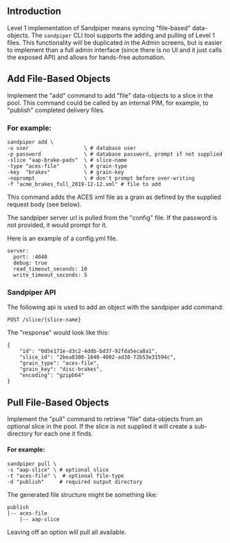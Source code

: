 ## Introduction

Level 1 implementation of Sandpiper means syncing "file-based" data-objects. The `sandpiper` CLI tool supports the adding and pulling of Level 1 files.
This functionality will be duplicated in the Admin screens, but is easier to implement than a full admin interface (since there is no UI and it just calls the exposed API)
and allows for hands-free automation.

## Add File-Based Objects
Implement the "add" command to add "file" data-objects to a slice in the pool. This command could be called by an internal PIM, for example, to "publish" completed delivery files.

### For example:

```
sandpiper add \
-u user                  \ # database user
-p password              \ # database password, prompt if not supplied
-slice "aap-brake-pads"  \ # slice-name
-type "aces-file"        \ # grain-type
-key  "brakes"           \ # grain-key
-noprompt                \ # don't prompt before over-writing
-f "acme_brakes_full_2019-12-12.xml" # file to add
```

This command adds the ACES xml file as a grain as defined by the supplied request body (see below).

The sandpiper server url is pulled from the "config" file. If the password is not provided, it would prompt for it.

Here is an example of a config.yml file.

```
server:
  port: :4040
  debug: true
  read_timeout_seconds: 10
  write_timeout_seconds: 5
```
  
### Sandpiper API

The following api is used to add an object with the sandpiper add command:

```
POST /slice/{slice-name}
```

The "response" would look like this:

```
{
	"id": "0d5e171e-d3c2-4ddb-bd37-92fda5eca8a1",
	"slice_id": "2bea8308-1840-4802-ad38-72b53e31594c",
	"grain_type": "aces-file",
	"grain_key": "disc-brakes",
	"encoding": "gzipb64"
}
```
 
## Pull File-Based Objects

Implement the "pull" command to retrieve "file" data-objects from an optional slice in the pool. If the slice is not supplied it will create a sub-directory for each one it finds.

#### For example:

```
sandpiper pull \
-s "aap-slice" \ # optional slice
-t "aces-file" \  # optional file-type
-d "publish"     # required output directory
```

The generated file structure might be something like:

```
publish
|-- aces-file
    |-- aap-slice
```
    
Leaving off an option will pull all available.